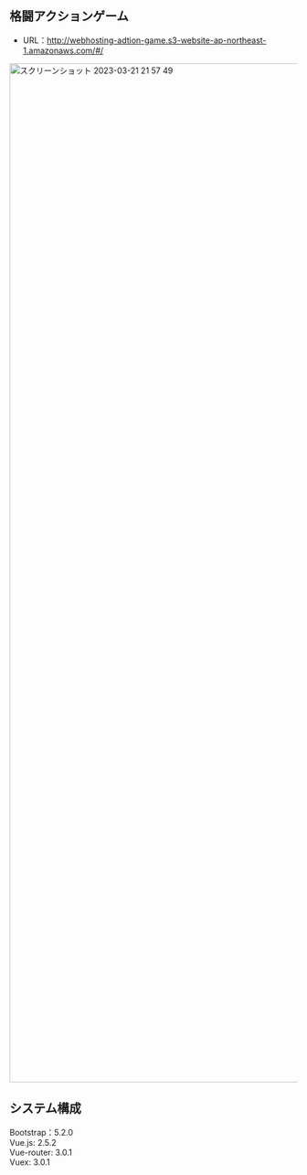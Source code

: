 ## 格闘アクションゲーム
* URL：http://webhosting-adtion-game.s3-website-ap-northeast-1.amazonaws.com/#/
<img width="1783" alt="スクリーンショット 2023-03-21 21 57 49" src="https://user-images.githubusercontent.com/69563933/226614323-51e9c371-dc9e-41d3-995f-e6ddcf7d7a50.png">





## システム構成
Bootstrap：5.2.0<br>
Vue.js: 2.5.2<br>
Vue-router: 3.0.1<br>
Vuex: 3.0.1<br>
